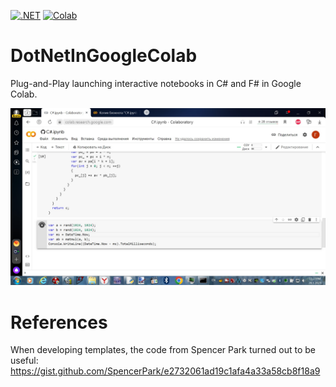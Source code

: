 [![.NET](https://img.shields.io/badge/--512BD4?logo=.net&logoColor=ffffff)](https://dotnet.microsoft.com/)
[![Colab](https://colab.research.google.com/assets/colab-badge.svg)](https://colab.research.google.com/github/GlebSBrykin/DotNetInGoogleColab/blob/master/C%23.ipynb)

# DotNetInGoogleColab
Plug-and-Play launching interactive notebooks in C# and F# in Google Colab.

![C# code](https://github.com/GlebSBrykin/DotNetInGoogleColab/raw/main/CS.jpg)

# References

When developing templates, the code from Spencer Park turned out to be useful: https://gist.github.com/SpencerPark/e2732061ad19c1afa4a33a58cb8f18a9
